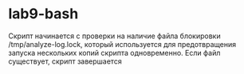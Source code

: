 # lab9-bash

Скрипт начинается с проверки на наличие файла блокировки /tmp/analyze-log.lock, 
который используется для предотвращения запуска нескольких копий скрипта одновременно. 
Если файл существует, скрипт завершается
